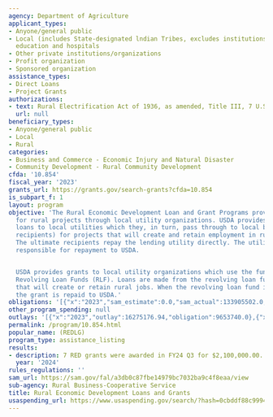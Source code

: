 ```yaml
---
agency: Department of Agriculture
applicant_types:
- Anyone/general public
- Local (includes State-designated lndian Tribes, excludes institutions of higher
  education and hospitals
- Other private institutions/organizations
- Profit organization
- Sponsored organization
assistance_types:
- Direct Loans
- Project Grants
authorizations:
- text: Rural Electrification Act of 1936, as amended, Title III, 7 U.S.C. 930-940c.
  url: null
beneficiary_types:
- Anyone/general public
- Local
- Rural
categories:
- Business and Commerce - Economic Injury and Natural Disaster
- Community Development - Rural Community Development
cfda: '10.854'
fiscal_year: '2023'
grants_url: https://grants.gov/search-grants?cfda=10.854
is_subpart_f: 1
layout: program
objective: 'The Rural Economic Development Loan and Grant Programs provide funding
  for rural projects through local utility organizations. USDA provides zero-interest
  loans to local utilities which they, in turn, pass through to local businesses (ultimate
  recipients) for projects that will create and retain employment in rural areas.
  The ultimate recipients repay the lending utility directly. The utility then is
  responsible for repayment to USDA.


  USDA provides grants to local utility organizations which use the funding to establish
  Revolving Loan Funds (RLF). Loans are made from the revolving loan funds to projects
  that will create or retain rural jobs. When the revolving loan fund is terminated,
  the grant is repaid to USDA.'
obligations: '[{"x":"2023","sam_estimate":0.0,"sam_actual":133905502.0,"usa_spending_actual":9653740.0},{"x":"2024","sam_estimate":0.0,"sam_actual":65040498.0,"usa_spending_actual":6495866.0},{"x":"2025","sam_estimate":0.0,"sam_actual":12221861.0,"usa_spending_actual":0.0}]'
other_program_spending: null
outlays: '[{"x":"2023","outlay":16275176.94,"obligation":9653740.0},{"x":"2024","outlay":4472674.32,"obligation":6495866.0},{"x":"2025","outlay":0.0,"obligation":0.0}]'
permalink: /program/10.854.html
popular_name: (REDLG)
program_type: assistance_listing
results:
- description: 7 RED grants were awarded in FY24 Q3 for $2,100,000.00.
  year: '2024'
rules_regulations: ''
sam_url: https://sam.gov/fal/a3db0c87fbe14979bc7032ba9c4f8eaa/view
sub-agency: Rural Business-Cooperative Service
title: Rural Economic Development Loans and Grants
usaspending_url: https://www.usaspending.gov/search/?hash=0cbddf88c9994f3fe449a5a7c34eca28
---
```

